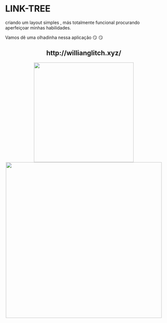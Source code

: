 # LINK-TREE

<p>criando um layout simples , más totalmente funcional procurando aperfeiçoar minhas habilidades.</p>
<p>Vamos dê uma olhadinha nessa aplicação  😏  😏 </p>


<div align="center"> 
 
 <h2>http://willianglitch.xyz/</h2>
<img src="https://user-images.githubusercontent.com/90284411/179418560-79f71c25-5ff5-4bf7-bb3d-ab5c06970cb4.png" height="320px" />
 
<img src="https://user-images.githubusercontent.com/90284411/179418602-592253a4-e778-4076-9d25-2ab3a31b4597.jpg" height="500px" />
</div>


